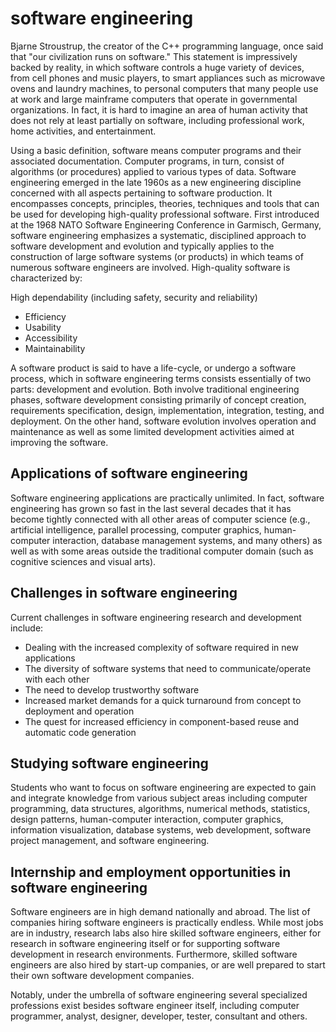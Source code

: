 # software engineering

Bjarne Stroustrup, the creator of the C++ programming language, once said that "our civilization runs on software." This statement is impressively backed by reality, in which software controls a huge variety of devices, from cell phones and music players, to smart appliances such as microwave ovens and laundry machines, to personal computers that many people use at work and large mainframe computers that operate in governmental organizations. In fact, it is hard to imagine an area of human activity that does not rely at least partially on software, including professional work, home activities, and entertainment.

Using a basic definition, software means computer programs and their associated documentation. Computer programs, in turn, consist of algorithms (or procedures) applied to various types of data. Software engineering emerged in the late 1960s as a new engineering discipline concerned with all aspects pertaining to software production. It encompasses concepts, principles, theories, techniques and tools that can be used for developing high-quality professional software. First introduced at the 1968 NATO Software Engineering Conference in Garmisch, Germany, software engineering emphasizes a systematic, disciplined approach to software development and evolution and typically applies to the construction of large software systems (or products) in which teams of numerous software engineers are involved.
High-quality software is characterized by:

High dependability (including safety, security and reliability)
- Efficiency
- Usability
- Accessibility
- Maintainability

A software product is said to have a life-cycle, or undergo a software process, which in software engineering terms consists essentially of two parts: development and evolution. Both involve traditional engineering phases, software development consisting primarily of concept creation, requirements specification, design, implementation, integration, testing, and deployment. On the other hand, software evolution involves operation and maintenance as well as some limited development activities aimed at improving the software.

## Applications of software engineering
Software engineering applications are practically unlimited. In fact, software engineering has grown so fast in the last several decades that it has become tightly connected with all other areas of computer science (e.g., artificial intelligence, parallel processing, computer graphics, human-computer interaction, database management systems, and many others) as well as with some areas outside the traditional computer domain (such as cognitive sciences and visual arts).

## Challenges in software engineering
Current challenges in software engineering research and development include:

- Dealing with the increased complexity of software required in new applications
- The diversity of software systems that need to communicate/operate with each other
- The need to develop trustworthy software
- Increased market demands for a quick turnaround from concept to deployment and operation
- The quest for increased efficiency in component-based reuse and automatic code generation

## Studying software engineering
Students who want to focus on software engineering are expected to gain and integrate knowledge from various subject areas including computer programming, data structures, algorithms, numerical methods, statistics, design patterns, human-computer interaction, computer graphics, information visualization, database systems, web development, software project management, and software engineering.

## Internship and employment opportunities in software engineering
Software engineers are in high demand nationally and abroad. The list of companies hiring software engineers is practically endless. While most jobs are in industry, research labs also hire skilled software engineers, either for research in software engineering itself or for supporting software development in research environments. Furthermore, skilled software engineers are also hired by start-up companies, or are well prepared to start their own software development companies.

Notably, under the umbrella of software engineering several specialized professions exist besides software engineer itself, including computer programmer, analyst, designer, developer, tester, consultant and others.
